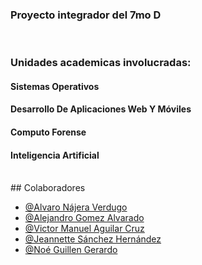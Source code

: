 
<h3>Proyecto integrador del 7mo D</h3>
<br>
<h3>Unidades academicas involucradas: </h3>
<h4>Sistemas Operativos</h4>
<h4>Desarrollo De Aplicaciones Web Y Móviles</h4>
<h4>Computo Forense</h4>
<h4>Inteligencia Artificial</h4>
<br>
## Colaboradores

- [@Alvaro Nájera Verdugo](https://github.com/Alvaro-najera)
- [@Alejandro Gomez Alvarado](https://github.com/alvaraduo)
- [@Victor Manuel Aguilar Cruz](https://github.com/Victhor12)
- [@Jeannette Sánchez Hernández](https://github.com/Jeannette-Sanchez11)
- [@Noé Guillen Gerardo](https://github.com/Noe7733)

